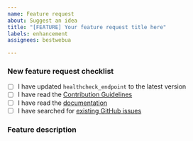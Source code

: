 ```yaml
---
name: Feature request
about: Suggest an idea
title: "[FEATURE] Your feature request title here"
labels: enhancement
assignees: bestwebua

---
```


<!-- Thanks for helping to make `healthcheck_endpoint` better! Before submit your new feature request, please make sure to check the following boxes by putting an x in the [ ] (don't: [x ], [ x], do: [x]) -->

### New feature request checklist

- [ ] I have updated `healthcheck_endpoint` to the latest version
- [ ] I have read the [Contribution Guidelines](https://github.com/obstools/healthcheck-endpoint/blob/master/CONTRIBUTING.md)
- [ ] I have read the [documentation](https://github.com/obstools/healthcheck-endpoint/blob/master/README.md)
- [ ] I have searched for [existing GitHub issues](https://github.com/obstools/healthcheck-endpoint/issues)

<!-- Please use next pattern for your feature request title: [FEATURE] Your feature request title here -->

### Feature description

<!-- Is your feature request related to a problem? Please describe. A clear and concise description of what the problem is. Ex. I'm always frustrated when [...]

Describe the solution you'd like. A clear and concise description of what you want to happen.

Describe alternatives you've considered. A clear and concise description of any alternative solutions or features you've considered. -->
